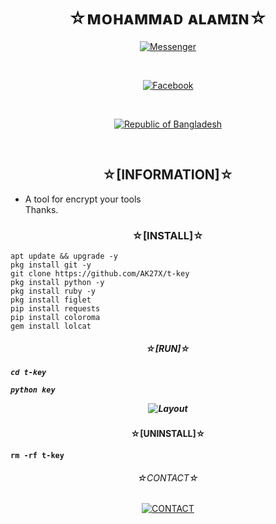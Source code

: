 <h1 align="center">
☆ᴍᴏʜᴀᴍᴍᴀᴅ ᴀʟᴀᴍɪɴ☆
</h1>


<p align="center">
<a href="https://m.me/AK27X"><img title="Messenger" src="https://img.shields.io/badge/Chat-Messenger-blue?style=flat&logo=messenger"></a></p><br>
<p align="center">
<a href="https://fb.com/AK27X"><img title="Facebook" src="https://img.shields.io/badge/View-Facebook-blue?style=flat&logo=Facebook"></a></p><br>
<p align="center">
<a href="https://github.com/AK27X"><img title="Republic of Bangladesh" src="https://img.shields.io/badge/MADE%20IN-BANGLADESH-green?colorA=%23ff0000&colorB=%23017e40&style=flat"></a> 
</p><br>

<h2 align="center">☆[INFORMATION]☆</h2>

* A tool for encrypt your tools <br> Thanks.<br></p>


<h3 align="center">☆[INSTALL]☆</h3>

```
apt update && upgrade -y
pkg install git -y
git clone https://github.com/AK27X/t-key
pkg install python -y
pkg install ruby -y
pkg install figlet
pip install requests
pip install coloroma
gem install lolcat
```

<h5 align="center">☆[RUN]☆<h5>

```
cd t-key

python key
```
<p align="center">
  <img alt="Layout" src="DEMO.jpg">
</p>
<h4 align="center">☆[UNINSTALL]☆<h4>

```
rm -rf t-key
```

<h6 align="center">
☆CONTACT☆
</h5>
<p align="center"><a href="https://AK27X.github.io"><img title="CONTACT" src="https://img.shields.io/badge/CONTACT%20WITH-AK27X-green?colorA=%23ff0000&colorB=%23017e40&style=flat"></a>
